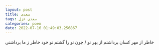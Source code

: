 ```yaml
---
layout: post
title: سعدی
tags: سعدی غزل
categories: poem
date: 2022-07-16 01:49:03.256867
---
```


خاطر از مهر کسان برداشتم از بهر تو / چون تو را گشتم تو خود خاطر ز ما برداشتی